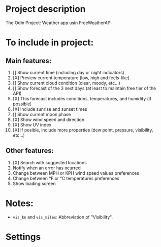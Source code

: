 # Project description
The Odin Project: Weather app usin FreeWeatherAPI

# To include in project:

## Main features: 
1. [] Show current time (including day or night indicators)
2. [X] Preview current temperature (low, high and feels-like)
3. [] Show current cloud condition (clear, moody, etc...)
4. [] Show forecast of the 3 next days (at least to maintain free tier of the API)
5. [X] This forecast includes conditions, temperatures, and humidity (if possible)
6. [X] Include sunrise and sunset times
7. [] Show current moon phase
8. [X] Show wind speed and direction
9. [X] Show UV index
10. [X] If posible, include more properties (dew point, pressure, visibility, etc...)

## Other features:
1. [X] Search with suggested locations
2. Notify when an error has ocurred
3. Change between MPH or KPH wind speed values preferences
4. Change between °F or °C temperatures preferences
5. Show loading screen

# Notes:
- `vis_km` and `vis_miles`: Abbreviation of "Visibility".

# Settings

